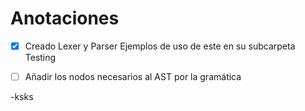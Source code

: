# Anotaciones

-[x] Creado Lexer y Parser Ejemplos de uso de este en  su subcarpeta
Testing

-[ ] Añadir los nodos necesarios al AST por la gramática

-ksks